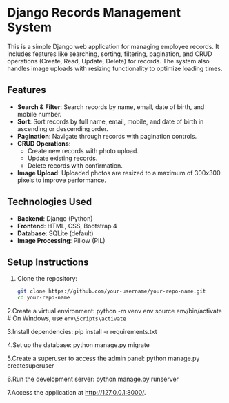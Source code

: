 
# Django Records Management System

This is a simple Django web application for managing employee records. It includes features like searching, sorting, filtering, pagination, and CRUD operations (Create, Read, Update, Delete) for records. The system also handles image uploads with resizing functionality to optimize loading times.

## Features

- **Search & Filter**: Search records by name, email, date of birth, and mobile number.
- **Sort**: Sort records by full name, email, mobile, and date of birth in ascending or descending order.
- **Pagination**: Navigate through records with pagination controls.
- **CRUD Operations**:
  - Create new records with photo upload.
  - Update existing records.
  - Delete records with confirmation.
- **Image Upload**: Uploaded photos are resized to a maximum of 300x300 pixels to improve performance.
  
## Technologies Used

- **Backend**: Django (Python)
- **Frontend**: HTML, CSS, Bootstrap 4
- **Database**: SQLite (default)
- **Image Processing**: Pillow (PIL)

## Setup Instructions

1. Clone the repository:
   ```bash
   git clone https://github.com/your-username/your-repo-name.git
   cd your-repo-name
   
2.Create a virtual environment:
python -m venv env
source env/bin/activate  # On Windows, use `env\Scripts\activate`

3.Install dependencies:
pip install -r requirements.txt

4.Set up the database:
python manage.py migrate

5.Create a superuser to access the admin panel:
python manage.py createsuperuser

6.Run the development server:
python manage.py runserver

7.Access the application at http://127.0.0.1:8000/.
